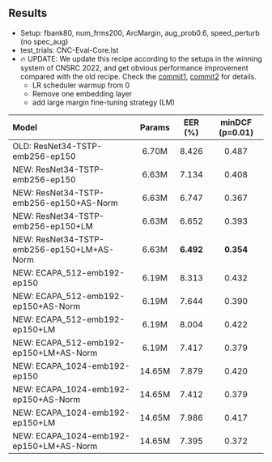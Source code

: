 ## Results

* Setup: fbank80, num_frms200, ArcMargin, aug_prob0.6, speed_perturb (no spec_aug)
* test_trials: CNC-Eval-Core.lst
* 🔥 UPDATE: We update this recipe according to the setups in the winning system of CNSRC 2022, and get obvious performance improvement compared with the old recipe. Check the [commit1](https://github.com/wenet-e2e/wespeaker/pull/63/commits/b08804987b3bbb26f4963cedf634058474c743dd), [commit2](https://github.com/wenet-e2e/wespeaker/pull/66/commits/6f6af29197f0aa0a5d1b1993b7feb2f41b97891f) for details.
    * LR scheduler warmup from 0
    * Remove one embedding layer
    * add large margin fine-tuning strategy (LM)

| Model                      | Params   | EER (%)   | minDCF (p=0.01) |
| :------------------------- | :------: | :-------: | :-------------: |
| OLD: ResNet34-TSTP-emb256-ep150 | 6.70M    | 8.426     | 0.487           |
| NEW: ResNet34-TSTP-emb256-ep150 | 6.63M    | 7.134     | 0.408           |
| NEW: ResNet34-TSTP-emb256-ep150+AS-Norm | 6.63M    | 6.747     | 0.367    |
| NEW: ResNet34-TSTP-emb256-ep150+LM | 6.63M    | 6.652     | 0.393         |
| NEW: ResNet34-TSTP-emb256-ep150+LM+AS-Norm | 6.63M    | **6.492**     | **0.354** |
| NEW: ECAPA_512-emb192-ep150 | 6.19M    | 8.313     | 0.432           |
| NEW: ECAPA_512-emb192-ep150+AS-Norm | 6.19M    | 7.644     | 0.390    |
| NEW: ECAPA_512-emb192-ep150+LM | 6.19M    | 8.004     | 0.422         |
| NEW: ECAPA_512-emb192-ep150+LM+AS-Norm | 6.19M    | 7.417     | 0.379 |
| NEW: ECAPA_1024-emb192-ep150 | 14.65M    | 7.879     | 0.420           |
| NEW: ECAPA_1024-emb192-ep150+AS-Norm | 14.65M    | 7.412     | 0.379    |
| NEW: ECAPA_1024-emb192-ep150+LM | 14.65M    | 7.986     | 0.417         |
| NEW: ECAPA_1024-emb192-ep150+LM+AS-Norm | 14.65M    | 7.395     | 0.372 |
